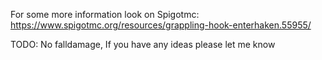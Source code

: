 For some more information look on Spigotmc: https://www.spigotmc.org/resources/grappling-hook-enterhaken.55955/

TODO:
No falldamage,
If you have any ideas please let me know
